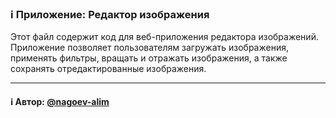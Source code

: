 ### ℹ️ Приложение: Редактор изображения

Этот файл содержит код для веб-приложения редактора изображений.
Приложение позволяет пользователям загружать изображения, применять фильтры,
вращать и отражать изображения, а также сохранять отредактированные изображения.

-----
#### ℹ️ Автор: [@nagoev-alim](https://github.com/nagoev-alim)

